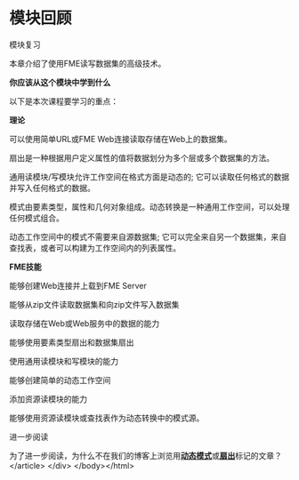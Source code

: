 # 模块回顾

 模块复习

本章介绍了使用FME读写数据集的高级技术。

**你应该从这个模块中学到什么**

以下是本次课程要学习的重点：

**理论**

可以使用简单URL或FME Web连接读取存储在Web上的数据集。

扇出是一种根据用户定义属性的值将数据划分为多个层或多个数据集的方法。

通用读模块/写模块允许工作空间在格式方面是动态的; 它可以读取任何格式的数据并写入任何格式的数据。

模式由要素类型，属性和几何对象组成。动态转换是一种通用工作空间，可以处理任何模式组合。

动态工作空间中的模式不需要来自源数据集; 它可以完全来自另一个数据集，来自查找表，或者可以构建为工作空间内的列表属性。

**FME技能**

能够创建Web连接并上载到FME Server

能够从zip文件读取数据集和向zip文件写入数据集

读取存储在Web或Web服务中的数据的能力

能够使用要素类型扇出和数据集扇出

使用通用读模块和写模块的能力

能够创建简单的动态工作空间

添加资源读模块的能力

能够使用资源读模块或查找表作为动态转换中的模式源。

进一步阅读

为了进一步阅读，为什么不在我们的博客上浏览用[**动态模式**](http://blog.safe.com/tag/dynamic-schema/)或[**扇出**](http://blog.safe.com/tag/fanout/)标记的文章？ &lt;/article&gt; &lt;/div&gt; &lt;/body&gt;&lt;/html&gt;

